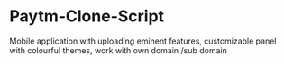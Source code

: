 # Paytm-Clone-Script
Mobile application with uploading eminent features, customizable panel with colourful themes, work with own domain /sub domain
